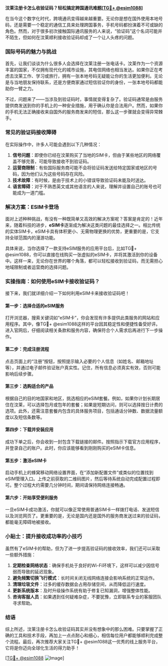 **汶莱注册卡怎么收验证码？轻松搞定跨国通讯难题[[TG💪+ @esim1088](https://t.me/s/esim1088)]**

在当今这个数字化时代，跨境通讯变得越来越重要。无论你是想在国外使用本地号码，还是需要一个稳定的通信工具来处理跨国事务，手机号码都扮演着不可或缺的角色。然而，对于很多初次接触国际通讯服务的人来说，“验证码”这个名词可能并不陌生，但如何在汶莱顺利接收验证码却成了一个让人头疼的问题。

### 国际号码的魅力与挑战

首先，让我们谈谈为什么很多人会选择在汶莱注册一张电话卡。汶莱作为一个资源丰富的国家，不仅拥有现代化的城市设施，其电信网络也相当发达。如果你正在考虑去汶莱工作、学习或旅行，拥有一张本地号码无疑能让你的生活更加便利。无论是与当地朋友保持联系，还是方便商家通过短信验证你的身份，一张本地号码都能助你一臂之力。

不过，问题来了——当涉及到验证码时，事情就变得复杂了。验证码通常是由服务提供商发送到你的手机上的一种安全措施，用于确认你是合法用户。然而，如果你的手机无法正确接收来自国外的服务商发来的短信，那么这一步骤就会变得异常棘手。

### 常见的验证码接收障碍

在实际操作中，许多人可能会遇到以下几种情况：

1. **信号问题**：即使你已经在汶莱购买了当地的SIM卡，但由于某些地区的网络覆盖不够完善，可能导致接收不到验证码。
2. **运营商限制**：有些国际服务商可能不会将验证码发送给特定国家或地区的号码，因为他们认为这些号码存在风险。
3. **技术故障**：有时候，是由于技术上的小错误导致验证码未能及时送达。
4. **语言障碍**：对于不熟悉英文或其他语言的人来说，理解并设置自己的账号也可能成为一道门槛。

### 解决方案：ESIM卡登场

面对上述种种挑战，有没有一种既简单又高效的解决方案呢？答案是肯定的！近年来，随着科技的进步，**eSIM卡**逐渐成为解决这类问题的最佳选择之一。相比传统的实体SIM卡，eSIM卡具有体积更小、无需物理更换的优势，更重要的是，它支持全球范围内的漫游功能。

具体来说，当你选择了一款支持eSIM服务的应用平台后，比如TG💪+ @esim1088，你可以直接在线购买一张虚拟的eSIM卡，并将其激活到你的设备中。这样一来，无论你在世界的哪个角落，都可以轻松接收到验证码，而无需担心地域限制或者运营商的选择问题。

### 实操指南：如何使用eSIM卡接收验证码？

接下来，我们就详细介绍一下如何利用eSIM卡来接收验证码吧！

#### 第一步：选择合适的eSIM服务
打开浏览器，搜索关键词如“eSIM卡”，你会发现有许多提供此类服务的网站和应用程序。其中，像TG💪+ @esim1088这样的平台因其稳定性和便捷性备受好评。进入官网后，仔细阅读相关条款和服务内容，确保符合个人需求后再进行下一步操作。

#### 第二步：完成注册流程
点击页面上的“注册”按钮，按照提示输入必要的个人信息（如姓名、邮箱地址等），并通过电子邮件验证账户真实性。记住，所有信息必须真实有效，否则可能影响后续步骤。

#### 第三步：选购适合的产品
根据自己的目的地国家和地区，挑选相应的eSIM套餐。例如，如果你计划长期居住在汶莱，可以选择包月或包年的套餐；如果是短期访问，则可以选择按日计费的选项。此外，还需注意套餐内包含的具体服务项目，包括通话分钟数、数据流量额度以及短信条数等。

#### 第四步：下载并安装应用
成功下单之后，你会收到一封包含下载链接的邮件。按照指示下载官方应用程序，并登录自己的账户。此时，你应该能够看到刚刚购买的eSIM卡信息。

#### 第五步：激活eSIM卡
启动手机上的蜂窝移动网络设置界面，在“添加新配置文件”或类似的位置找到eSIM管理入口。上传之前获取的二维码图片，然后等待系统自动完成配置过程即可。整个过程大约需要几分钟时间，期间请保持网络连接畅通。

#### 第六步：开始享受便利服务
一旦eSIM卡成功激活，你就可以像正常使用普通SIM卡一样拨打电话、发送短信以及浏览网页了。更重要的是，无论是国内还是国外的服务商发送过来的验证码，都能毫无障碍地被接收。

### 小贴士：提升接收成功率的小技巧

虽然有了eSIM卡的帮助，但为了进一步提高验证码的接收效率，我们还可以采取一些额外措施：

1. **定期检查网络状态**：确保手机处于良好的Wi-Fi环境下，这样可以减少因信号弱而导致的延迟现象。
2. **避免频繁切换飞行模式**：长时间关闭无线网络连接会影响系统的正常运作。
3. **清理垃圾文件**：过多的缓存数据会占用存储空间，从而降低运行速度。
4. **更新系统版本**：及时升级操作系统有助于修复已知漏洞，增强整体性能。
5. **咨询客服人员**：如果遇到任何疑难杂症，不要犹豫，立即联系专业的客服团队寻求帮助。

### 结语

综上所述，汶莱注册卡怎么收验证码其实并没有想象中的那么困难。只要掌握了正确的工具和技术手段，再加上一点点耐心和细心，相信每位用户都能够顺利完成整个流程。最后，再次推荐大家关注TG💪+ @esim1088这一优秀的线上服务平台，它将是你迈向全球化生活的得力助手！

[[TG💪+ @esim1088](https://t.me/s/esim1088) ![Image](https://i.postimg.cc/4NQfJmqS/Snipaste-2025-05-13-00-14-12.png)]